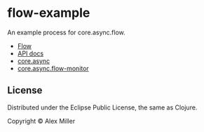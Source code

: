 # flow-example

An example process for core.async.flow.

* [Flow](https://clojure.github.io/core.async/flow.html)
* [API docs](https://clojure.github.io/core.async/clojure.core.async.flow.html)
* [core.async](https://github.com/clojure/core.async)
* [core.async.flow-monitor](https://github.com/clojure/core.async.flow-monitor)

## License

Distributed under the Eclipse Public License, the same as Clojure.

Copyright © Alex Miller

